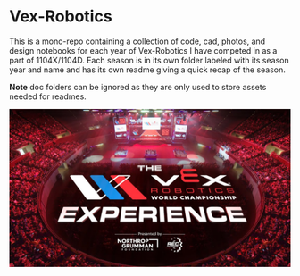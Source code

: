 # Vex-Robotics

This is a mono-repo containing a collection of code, cad, photos, and design notebooks for each year of Vex-Robotics I have competed in as a part of 1104X/1104D. Each season is in its own folder labeled with its season year and name and has its own readme giving a quick recap of the season.

**Note** doc folders can be ignored as they are only used to store assets needed for readmes. 

![alt text](https://github.com/harsharan-r/Vex-Robotics/blob/master/docs/assets/main/banner.jpg "Vex Robotics Championship")